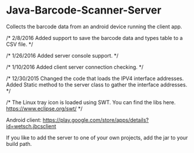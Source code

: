 # Java-Barcode-Scanner-Server
Collects the barcode data from an android device running the client app.  

/*
2/8/2016
Added support to save the barcode data and types table to a CSV file.
*/

/*
1/26/2016
Added server console support.
*/

/*
1/10/2016
Added client server connection checking.
*/

/*
12/30/2015 
Changed the code that loads the IPV4 interface addresses.
Added Static method to the server class to gather the interface addresses.
*/


/*
     The Linux tray icon is loaded using SWT.  You can find the libs here.
https://www.eclipse.org/swt/
*/

Android client:
https://play.google.com/store/apps/details?id=wetsch.jbcsclient

If you like to add the server to one of your own projects, add the jar to your build path.
